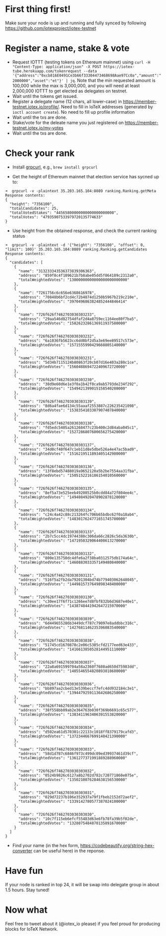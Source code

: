 # First thing first!

Make sure your node is up and running and fully synced by following https://github.com/iotexproject/iotex-testnet

# Register a name, stake & vote
- Request IOTTT (testing tokens on Ethereum mainnet) using `curl -H "Content-Type: application/json" -X POST https://iotex-tube.herokuapp.com/tokenrequest --data '{"address":"0xcb816E0491Ce3b66f33304473468698Aae97Cc0a","amount":"2000000","asset":"et"}' | jq`. Note that the min requested amount is 100,000 while the max is 3,000,000, and you will need at least 2,000,000 IOTTT to get elected as delegates on testnet.
- Wait until the tokens get issued.
- Register a delegate name (12 chars, all lower-case) in https://member-testnet.iotex.io/profile/. Need to fill in IoTeX addresses (generated by `ioctl account create`). No need to fill up profile information
- Wait until the txs are done.
- Stake/vote for the deleate name you just registered on https://member-testnet.iotex.io/my-votes
- Wait until the txs are done.

# Check your rank
- Install [grpcurl](https://github.com/fullstorydev/grpcurl), e.g., `brew install grpcurl`

- Get the height of Ethereum mainnet that election service has sycned up to:
```
➜  grpcurl -v -plaintext 35.203.165.104:8089 ranking.Ranking.getMeta
Response contents:
{
  "height": "7356100",
  "totalCandidates": 25,
  "totalVotedStakes": "44565800000000000000000000",
  "totalVotes": "47935907533979720135774633"
}
```

- Use height from the obtained response, and check the current ranking status
```
➜  grpcurl -v -plaintext -d '{"height": "7356100", "offset": 0, "limit": 100}' 35.203.165.104:8089 ranking.Ranking.getCandidates
Response contents:
{
  "candidates": [
    {
      "name": "313233343536373839306363",
      "address": "859f8c4f109621b7b8abe05dd5f864189c2312a0",
      "totalWeightedVotes": "13000000000000000000000000"
    },
    {
      "name": "7261756c6c656e6368616978",
      "address": "70848b6bf2cd4c72b4874d1250b5967b219c210e",
      "totalWeightedVotes": "3970496863824852444846414"
    },
    {
      "name": "726f626f7462703030303233",
      "address": "29aa546d82754dfaf2d4a8759ec1164ee80f7ba5",
      "totalWeightedVotes": "1582623286136911937580000"
    },
    {
      "name": "726f626f7462703030303232",
      "address": "6a1036fb5623cc6dd0bf2d5a3e69ee89517c573e",
      "totalWeightedVotes": "1571555990429660805140000"
    },
    {
      "name": "726f626f7462703030303231",
      "address": "5d34b7115124b80863f20cb07d16e403a280c1ce",
      "totalWeightedVotes": "1560488694722409672720000"
    },
    {
      "name": "726f626f7462703030303230",
      "address": "38d9e60d6e1e3f0a1b42f0ca9ab5793de234f292",
      "totalWeightedVotes": "1549421399015158540280000"
    },
    {
      "name": "726f626f7462703030303139",
      "address": "8d6a4fae6d134c55aaaf2553887c226235421098",
      "totalWeightedVotes": "1538354103307907407840000"
    },
    {
      "name": "726f626f7462703030303138",
      "address": "fd5edc5405a261268477c23b400c2d84aba045c1",
      "totalWeightedVotes": "1527286807600656275420000"
    },
    {
      "name": "726f626f7462703030303137",
      "address": "34d0cf40f647c1eb11d8e5dbe526a4e47ac5bad9",
      "totalWeightedVotes": "1516219511893405142980000"
    },
    {
      "name": "726f626f7462703030303136",
      "address": "13f8ebd57488019a9652120a5b2be7554aa31fba",
      "totalWeightedVotes": "1505152216186154010560000"
    },
    {
      "name": "726f626f7462703030303135",
      "address": "8ef5a73e525eeb49208525b0cdd84a72f804ee4c",
      "totalWeightedVotes": "1494084920478902878120000"
    },
    {
      "name": "726f626f7462703030303134",
      "address": "c24c4a42c88c213264fc706b65bdbc62f0a18ab4",
      "totalWeightedVotes": "1483017624771651745700000"
    },
    {
      "name": "726f626f7462703030303133",
      "address": "2b7c5cc4dc19744380c306da66c2826c5da3630b",
      "totalWeightedVotes": "1471950329064400613270000"
    },
    {
      "name": "726f626f7462703030303132",
      "address": "800e135750dc4dfe6a2f38ba0312575db174a64c",
      "totalWeightedVotes": "1460883033357149480840000"
    },
    {
      "name": "726f626f7462703030303131",
      "address": "516f5a2fb2da79201304bd74b779403062648045",
      "totalWeightedVotes": "1449815737649898348400000"
    },
    {
      "name": "726f626f7462703030303130",
      "address": "c30ee17f6f71c1266ee7d8fbf832b6d3687e40e1",
      "totalWeightedVotes": "1438748441942647215970000"
    },
    {
      "name": "726f626f7462703030303039",
      "address": "6d449655286b3449dcf787c79097e8addbbc316c",
      "totalWeightedVotes": "1427681146235396083540000"
    },
    {
      "name": "726f626f7462703030303038",
      "address": "51745cd1670878c2e06c5385cfd2177eed63e433",
      "totalWeightedVotes": "1416613850528144951110000"
    },
    {
      "name": "726f626f7462703030303037",
      "address": "22a8a691599704a58a2360f7680ad650d75983dd",
      "totalWeightedVotes": "1405546554820893818680000"
    },
    {
      "name": "726f626f7462703030303036",
      "address": "bb897aa2cbed13e539beccf7efc4dd932184c3e1",
      "totalWeightedVotes": "1394479259113642686250000"
    },
    {
      "name": "726f626f7462703030303035",
      "address": "38f558bb09ab2e364763b030f369b6691c65c577",
      "totalWeightedVotes": "1383411963406391553820000"
    },
    {
      "name": "726f626f7462703030303034",
      "address": "d502ea61d570301c22133c1018ff8379179cafd3",
      "totalWeightedVotes": "1372344667699140421390000"
    },
    {
      "name": "726f626f7462703030303033",
      "address": "58d1d787c6846f973c499dc09ed39937461d39cf",
      "totalWeightedVotes": "1361277371991889288960000"
    },
    {
      "name": "726f626f7462703030303032",
      "address": "0524b9826c6127a8b2702d782c720771860e075e",
      "totalWeightedVotes": "1350210076284638156530000"
    },
    {
      "name": "726f626f7462703030303031",
      "address": "029d72237b106e352937a79f1fbeb2152d72aef2",
      "totalWeightedVotes": "1339142780577387024100000"
    },
    {
      "name": "726f626f7462703030303030",
      "address": "10c7f115eb6efcf55483d63e6fb78fa39b5f02de",
      "totalWeightedVotes": "1328075484870135891670000"
    }
  ]
}
```

- Find your name (in the hex form, https://codebeautify.org/string-hex-converter can be useful here) in the reponse.

# Have fun

If your node is ranked in top 24, it will be swap into delegate group in about 1.5 hours. Stay tuned!

# Now what

Feel free to tweet about it (@iotex_io please) if you feel proud for producing blocks for IoTeX Network.

